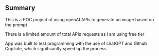 ## Summary
This is a POC project of using openAI APIs to generate an image based on the prompt

There is a limited amount of total APIs requests as I am using free tier

App was built to test programming with the use of chatGPT and Github Copilote, which significantly speed up the process. 